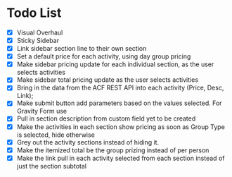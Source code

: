 # Todo List
- [x] Visual Overhaul
- [x] Sticky Sidebar
- [x] Link sidebar section line to their own section
- [x] Set a default price for each activity, using day group pricing
- [x] Make sidebar pricing update for each individual section, as the user selects activities 
- [x] Make sidebar total pricing update as the user selects activities
- [x] Bring in the data from the ACF REST API into each activity (Price, Desc, Link);
- [x] Make submit button add parameters based on the values selected. For Gravity Form use
- [x] Pull in section description from custom field yet to be created
- [x] Make the activities in each section show pricing as soon as Group Type is selected, hide otherwise
- [x] Grey out the activity sections instead of hiding it. 
- [x] Make the itemized total be the group prizing instead of per person
- [x] Make the link pull in each activity selected from each section instead of just the section subtotal